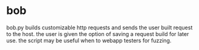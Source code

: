 # bob
bob.py builds customizable http requests and sends the user built request to the host. the user is given the option of saving a request build for later use. the script may be useful when to webapp testers for fuzzing. 
